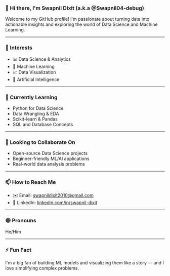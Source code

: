 ### 👋 Hi there, I'm Swapnil Dixit (a.k.a @Swapnil04-debug)

Welcome to my GitHub profile! I'm passionate about turning data into actionable insights and exploring the world of Data Science and Machine Learning.

---

### 👀 Interests
- 📊 Data Science & Analytics  
- 🤖 Machine Learning  
- 📈 Data Visualization  
- 🧠 Artificial Intelligence  

---

### 🌱 Currently Learning
- Python for Data Science  
- Data Wrangling & EDA  
- Scikit-learn & Pandas  
- SQL and Database Concepts  

---

### 💞️ Looking to Collaborate On
- Open-source Data Science projects  
- Beginner-friendly ML/AI applications  
- Real-world data analysis problems  

---

### 📫 How to Reach Me
- ✉️ Email: swapnildixit2010@gmail.com  
- 💼 LinkedIn: [linkedin.com/in/swapnil-dixit](https://www.linkedin.com/in/swapnil-dixit)

---

### 😄 Pronouns
He/Him

---

### ⚡ Fun Fact
I'm a big fan of building ML models and visualizing them like a story — and I love simplifying complex problems.

<!---
Swapnil04-debug/Swapnil04-debug is a ✨ special ✨ repository because its `README.md` (this file) appears on your GitHub profile.
You can click the Preview link to take a look at your changes.
--->

